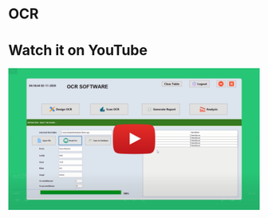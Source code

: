 # OCR

# Watch it on YouTube 
[![IMAGE ALT TEXT HERE](https://github.com/rikirrulla/OCR/blob/main/listaocr.png)](https://www.youtube.com/watch?v=yRAuxeWpK84)

